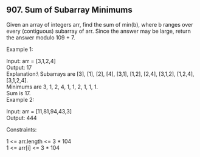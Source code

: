 ## 907. Sum of Subarray Minimums  


Given an array of integers arr, find the sum of min(b), where b ranges over every (contiguous) subarray of arr. Since the answer may be large, return the answer modulo 109 + 7.

 
Example 1:

Input: arr = [3,1,2,4]\
Output: 17\
Explanation:\ 
Subarrays are [3], [1], [2], [4], [3,1], [1,2], [2,4], [3,1,2], [1,2,4], [3,1,2,4]. \
Minimums are 3, 1, 2, 4, 1, 1, 2, 1, 1, 1.\
Sum is 17.\
Example 2:

Input: arr = [11,81,94,43,3]\
Output: 444
 

Constraints:

1 <= arr.length <= 3 * 104\
1 <= arr[i] <= 3 * 104

